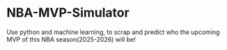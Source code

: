 # NBA-MVP-Simulator
Use python and machine learning, to scrap and predict who the upcoming MVP of this NBA season(2025-2026) will be!
